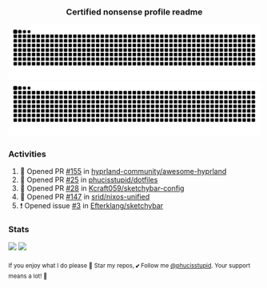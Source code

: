 <h3 align="center">Certified nonsense profile readme</h3>

![GitHub Contribution Grid Snake (Dark)](https://raw.githubusercontent.com/phucisstupid/phucisstupid/output/catppuccin-mocha.svg#gh-dark-mode-only)
![GitHub Contribution Grid Snake (Light)](https://raw.githubusercontent.com/phucisstupid/phucisstupid/output/github-contribution-grid-snake.svg#gh-light-mode-only)

### Activities

<!--START_SECTION:activity-->
1. 💪 Opened PR [#155](undefined) in [hyprland-community/awesome-hyprland](https://github.com/hyprland-community/awesome-hyprland)
2. 💪 Opened PR [#25](undefined) in [phucisstupid/dotfiles](https://github.com/phucisstupid/dotfiles)
3. 💪 Opened PR [#28](undefined) in [Kcraft059/sketchybar-config](https://github.com/Kcraft059/sketchybar-config)
4. 💪 Opened PR [#147](undefined) in [srid/nixos-unified](https://github.com/srid/nixos-unified)
5. ❗ Opened issue [#3](https://github.com/Efterklang/sketchybar/issues/3) in [Efterklang/sketchybar](https://github.com/Efterklang/sketchybar)
<!--END_SECTION:activity-->

### Stats

<div>
  <img width=400 src="https://github-readme-stats.vercel.app/api?username=phucisstupid&show_icons=true&theme=catppuccin_mocha"/>
  <img width=400 src="https://github-readme-stats.vercel.app/api/top-langs?username=phucisstupid&layout=compact&theme=catppuccin_mocha&card_width=395"/>
</div>

<sub>If you enjoy what I do please 🌟 Star my repos, 💕 Follow me [@phucisstupid](https://github.com/phucisstupid). Your support means a lot! 🥰
